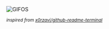 <div align="justify">
<picture>
    <source media="(prefers-color-scheme: dark)" srcset="https://i.ibb.co/BKqsrjy/output-gif.gif">
    <source media="(prefers-color-scheme: light)" srcset="https://i.ibb.co/BKqsrjy/output-gif.gif">
    <img alt="GIFOS" src="https://i.ibb.co/BKqsrjy/output-gif.gif">
</picture>

<sub><i>inspired from [x0rzavi/github-readme-terminal](https://github.com/x0rzavi/github-readme-terminal)</i></sub>

</div>

<!-- Image deletion URL: https://ibb.co/WpgKPFk/faa1c4d783621aa4aaa2f92f8acf3719 -->